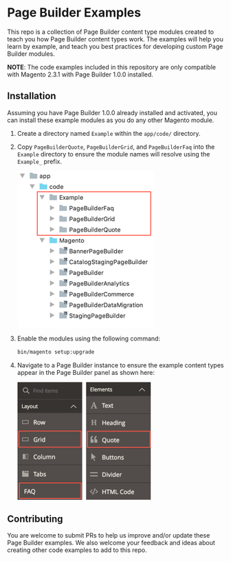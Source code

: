 # Page Builder Examples

This repo is a collection of Page Builder content type modules created to teach you how Page Builder content types work. The examples will help you learn by example, and teach you best practices for developing custom Page Builder modules.

**NOTE**: The code examples included in this repository are only compatible with Magento 2.3.1 with Page Builder 1.0.0 installed.

## Installation

Assuming you have Page Builder 1.0.0 already installed and activated, you can install these example modules as you do any other Magento module. 

1. Create a directory named `Example` within the `app/code/` directory.
2. Copy `PageBuilderQuote`, `PageBuilderGrid`, and `PageBuilderFaq` into the `Example` directory to ensure the module names will resolve using the `Example_` prefix.
    
    <img src="examples-install-location.png" alt="Examples installation directory" width="318px"/>
    
3. Enable the modules using the following command:

   ```bash
   bin/magento setup:upgrade
   ```
   
4. Navigate to a Page Builder instance to ensure the example content types appear in the Page Builder panel as shown here:

   <img src="example-content-types.png" alt="Content type examples shown in panel" width="310px"/>
    

## Contributing

You are welcome to submit PRs to help us improve and/or update these Page Builder examples. 
We also welcome your feedback and ideas about creating other code examples to add to this repo. 
